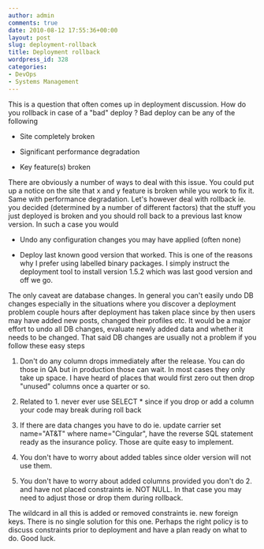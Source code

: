 ```yaml
---
author: admin
comments: true
date: 2010-08-12 17:55:36+00:00
layout: post
slug: deployment-rollback
title: Deployment rollback
wordpress_id: 328
categories:
- DevOps
- Systems Management
---
```


This is a question that often comes up in deployment discussion. How do you rollback in case of a "bad" deploy ? Bad deploy can be any of the following



	
  * Site completely broken

	
  * Significant performance degradation

	
  * Key feature(s) broken


There are obviously a number of ways to deal with this issue. You could put up a notice on the site that x and y feature is broken while you work to fix it. Same with performance degradation. Let's however deal with rollback ie. you decided (determined by a number of different factors) that the stuff you just deployed is broken and you should roll back to a previous last know version. In such a case you would

	
  * Undo any configuration changes you may have applied (often none)

	
  * Deploy last known good version that worked. This is one of the reasons why I prefer using labelled binary packages. I simply instruct the deployment tool to install version 1.5.2 which was last good version and off we go.


The only caveat are database changes. In general you can't easily undo DB changes especially in the situations where you discover a deployment problem couple hours after deployment has taken place since by then users may have added new posts, changed their profiles etc. It would be a major effort to undo all DB changes, evaluate newly added data and whether it needs to be changed. That said DB changes are usually not a problem if you follow these easy steps

	
  1. Don't do any column drops immediately after the release. You can do those in QA but in production those can wait. In most cases they only take up space. I have heard of places that would first zero out then drop "unused" columns once a quarter or so.

	
  2. Related to 1. never ever use SELECT * since if you drop or add a column your code may break during roll back

	
  3. If there are data changes you have to do ie. update carrier set name="AT&T" where name="Cingular", have the reverse SQL statement ready as the insurance policy. Those are quite easy to implement.

	
  4. You don't have to worry about added tables since older version will not use them.

	
  5. You don't have to worry about added columns provided you don't do 2. and have not placed constraints ie. NOT NULL. In that case you may need to adjust those or drop them during rollback.


The wildcard in all this is added or removed constraints ie. new foreign keys. There is no single solution for this one. Perhaps the right policy is to discuss constraints prior to deployment and have a plan ready on what to do. Good luck.

